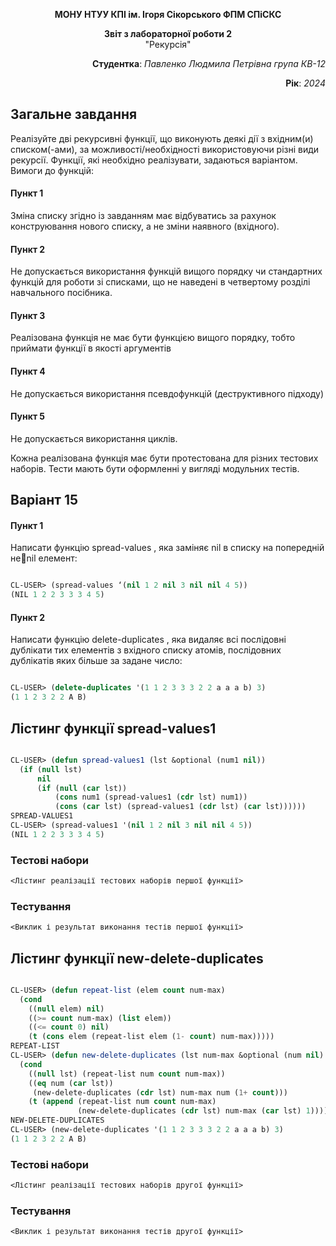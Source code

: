 <p align="center"><b>МОНУ НТУУ КПІ ім. Ігоря Сікорського ФПМ СПіСКС</b></p>
<p align="center">
<b>Звіт з лабораторної роботи 2</b><br/>
"Рекурсія"
</p>
<p align="right"><b>Студентка</b>: <i>Павленко Людмила Петрівна група КВ-12</i><p>
<p align="right"><b>Рік</b>: <i>2024</i><p>

  ## Загальне завдання 
  Реалізуйте дві рекурсивні функції, що виконують деякі дії з вхідним(и) списком(-ами), за
можливості/необхідності використовуючи різні види рекурсії. Функції, які необхідно
реалізувати, задаються варіантом. Вимоги до функцій:
#### Пункт 1
Зміна списку згідно із завданням має відбуватись за рахунок конструювання нового
списку, а не зміни наявного (вхідного).
#### Пункт 2
  Не допускається використання функцій вищого порядку чи стандартних функцій
для роботи зі списками, що не наведені в четвертому розділі навчального
посібника.
#### Пункт 3
  Реалізована функція не має бути функцією вищого порядку, тобто приймати функції
в якості аргументів
#### Пункт 4
  Не допускається використання псевдофункцій (деструктивного підходу)
#### Пункт 5
  Не допускається використання циклів.
<p> Кожна реалізована функція має бути протестована для різних тестових наборів. Тести
мають бути оформленні у вигляді модульних тестів. </p>
  
## Варіант 15

#### Пункт 1
Написати функцію spread-values , яка заміняє nil в списку на попередній неnil елемент:

```lisp

CL-USER> (spread-values ‘(nil 1 2 nil 3 nil nil 4 5))
(NIL 1 2 2 3 3 3 4 5)

```
#### Пункт 2
Написати функцію delete-duplicates , яка видаляє всі послідовні дублікати тих
елементів з вхідного списку атомів, послідовних дублікатів яких більше за задане
число:

```lisp

CL-USER> (delete-duplicates '(1 1 2 3 3 3 2 2 a a a b) 3)
(1 1 2 3 2 2 A B)

```

## Лістинг функції spread-values1
```lisp

CL-USER> (defun spread-values1 (lst &optional (num1 nil))
  (if (null lst)
      nil
      (if (null (car lst))
          (cons num1 (spread-values1 (cdr lst) num1))  
          (cons (car lst) (spread-values1 (cdr lst) (car lst))))))
SPREAD-VALUES1
CL-USER> (spread-values1 '(nil 1 2 nil 3 nil nil 4 5))
(NIL 1 2 2 3 3 3 4 5)

```

### Тестові набори
```lisp
<Лістинг реалізації тестових наборів першої функції>
```

### Тестування
```lisp
<Виклик і результат виконання тестів першої функції>
```
## Лістинг функції new-delete-duplicates
```lisp

CL-USER> (defun repeat-list (elem count num-max) 
  (cond 
    ((null elem) nil) 
    ((>= count num-max) (list elem)) 
    ((<= count 0) nil) 
    (t (cons elem (repeat-list elem (1- count) num-max)))))
REPEAT-LIST
CL-USER> (defun new-delete-duplicates (lst num-max &optional (num nil) (count 1))
  (cond 
    ((null lst) (repeat-list num count num-max))  
    ((eq num (car lst))  
     (new-delete-duplicates (cdr lst) num-max num (1+ count)))  
    (t (append (repeat-list num count num-max) 
               (new-delete-duplicates (cdr lst) num-max (car lst) 1)))))
NEW-DELETE-DUPLICATES
CL-USER> (new-delete-duplicates '(1 1 2 3 3 3 2 2 a a a b) 3)
(1 1 2 3 2 2 A B)

```
### Тестові набори
```lisp
<Лістинг реалізації тестових наборів другої функції>
```
### Тестування
```lisp
<Виклик і результат виконання тестів другої функції>
```
